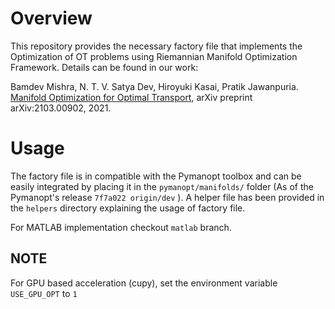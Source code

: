 # Overview

This repository provides the necessary factory file that implements the Optimization of OT problems using Riemannian Manifold Optimization Framework.
Details can be found in our work:

Bamdev Mishra, N. T. V. Satya Dev, Hiroyuki Kasai, Pratik Jawanpuria. [Manifold Optimization for Optimal Transport](https://arxiv.org/abs/2103.00902), arXiv preprint arXiv:2103.00902, 2021.

# Usage

The factory file is in compatible with the Pymanopt toolbox and can be easily integrated by placing it in the `pymanopt/manifolds/` folder (As of the Pymanopt's release `7f7a022 origin/dev` ). A helper file has been provided in the `helpers` directory explaining the usage of factory file.

For MATLAB implementation checkout `matlab` branch.

## NOTE

For GPU based acceleration (cupy), set the environment variable `USE_GPU_OPT` to `1`
